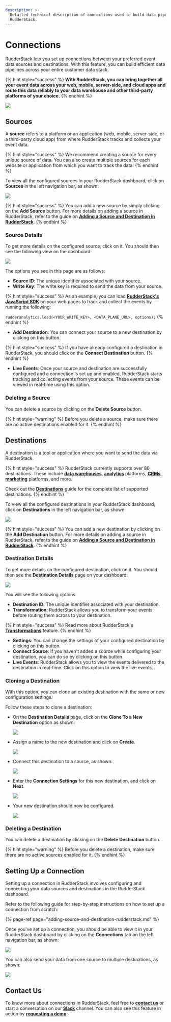 ```yaml
---
description: >-
  Detailed technical description of connections used to build data pipelines in
  RudderStack.
---
```


# Connections

RudderStack lets you set up connections between your preferred event data sources and destinations. With this feature, you can build efficient data pipelines across your entire customer data stack.

{% hint style="success" %}
**With RudderStack, you can bring together all your event data across your web, mobile, server-side, and cloud apps and route this data reliably to your data warehouse and other third-party platforms of your choice.**
{% endhint %}

![](../.gitbook/assets/5%20%2820%29.png)

## Sources

A **source** refers to a platform or an application \(web, mobile, server-side, or a third-party cloud app\) from where RudderStack tracks and collects your event data.

{% hint style="success" %}
We recommend creating a source for every unique source of data. You can also create multiple sources for each website or application from which you want to track the data.
{% endhint %}

To view all the configured sources in your RudderStack dashboard, click on **Sources** in the left navigation bar, as shown:

![](../.gitbook/assets/3%20%2820%29.png)

{% hint style="success" %}
You can add a new source by simply clicking on the **Add Source** button. For more details on adding a source in RudderStack, refer to the guide on [**Adding a Source and Destination in RudderStack**](adding-source-and-destination-rudderstack.md).
{% endhint %}

### Source Details

To get more details on the configured source, click on it. You should then see the following view on the dashboard:

![](../.gitbook/assets/4%20%2820%29.png)

The options you see in this page are as follows:

* **Source ID**: The unique identifier associated with your source.
* **Write Key**: The write key is required to send the data from your source.

{% hint style="success" %}
As an example, you can load [**RudderStack's JavaScript SDK**](../stream-sources/rudderstack-sdk-integration-guides/rudderstack-javascript-sdk/) on your web pages to track and collect the events by running the following:

`rudderanalytics.load(<YOUR_WRITE_KEY>, <DATA_PLANE_URL>, options);`
{% endhint %}

* **Add Destination**: You can connect your source to a new destination by clicking on this button.

{% hint style="success" %}
If you have already configured a destination in RudderStack, you should click on the **Connect Destination** button.
{% endhint %}

* **Live Events**: Once your source and destination are successfully configured and a connection is set up and enabled, RudderStack starts tracking and collecting events from your source. These events can be viewed in real-time using this option.

### Deleting a Source

You can delete a source by clicking on the **Delete Source** button.

{% hint style="warning" %}
Before you delete a source, make sure there are no active destinations enabled for it.
{% endhint %}

## Destinations

A destination is a tool or application where you want to send the data via RudderStack.

{% hint style="success" %}
RudderStack currently supports over 80 destinations. These include [**data warehouses**](https://docs.rudderstack.com/data-warehouse-integrations), [**analytics**](https://docs.rudderstack.com/destinations/analytics) platforms, [**CRMs**](https://docs.rudderstack.com/destinations/crm), [**marketing**](https://docs.rudderstack.com/destinations/marketing) platforms, and more.

Check out the [**Destinations**](../destinations/) guide for the complete list of supported destinations.
{% endhint %}

To view all the configured destinations in your RudderStack dashboard, click on **Destinations** in the left navigation bar, as shown:

![](../.gitbook/assets/7%20%2813%29.png)

{% hint style="success" %}
You can add a new destination by clicking on the **Add Destination** button. For more details on adding a source in RudderStack, refer to the guide on [**Adding a Source and Destination in RudderStack**](https://docs.rudderstack.com/getting-started/adding-source-and-destination-rudderstack).
{% endhint %}

### Destination Details

To get more details on the configured destination, click on it. You should then see the **Destination Details** page on your dashboard:

![](../.gitbook/assets/6%20%2819%29.png)

You will see the following options:

* **Destination ID**: The unique identifier associated with your destination.
* **Transformation**: RudderStack allows you to transform your events before routing them across to your destination.

{% hint style="success" %}
Read more about RudderStack's [**Transformations**](../transformations/) feature.
{% endhint %}

* **Settings**: You can change the settings of your configured destination by clicking on this button.
* **Connect Source**: If you haven't added a source while configuring your destination, you can do so by clicking on this button.
* **Live Events**: RudderStack allows you to view the events delivered to the destination in real-time. Click on this option to view the live events.

### Cloning a Destination

With this option, you can clone an existing destination with the same or new configuration settings.

Follow these steps to clone a destination:

* On the **Destination Details** page, click on the **Clone To a New Destination** option as shown:

  ![](../.gitbook/assets/clone-1.png)

* Assign a name to the new destination and click on **Create**.

  ![](../.gitbook/assets/clone-2.png)

* Connect this destination to a source, as shown:

  ![](../.gitbook/assets/clone-3.png)

* Enter the **Connection Settings** for this new destination, and click on **Next**.

  ![](../.gitbook/assets/clone-4.png)

* Your new destination should now be configured.

  ![](../.gitbook/assets/clone-5.png)

### Deleting a Destination

You can delete a destination by clicking on the **Delete Destination** button.

{% hint style="warning" %}
Before you delete a destination, make sure there are no active sources enabled for it.
{% endhint %}

## Setting Up a Connection

Setting up a connection in RudderStack involves configuring and connecting your data sources and destinations in the RudderStack dashboard.

Refer to the following guide for step-by-step instructions on how to set up a connection from scratch:

{% page-ref page="adding-source-and-destination-rudderstack.md" %}

Once you've set up a connection, you should be able to view it in your RudderStack dashboard by clicking on the **Connections** tab on the left navigation bar, as shown:

![](../.gitbook/assets/9%20%284%29.png)

You can also send your data from one source to multiple destinations, as shown:

![](../.gitbook/assets/8%20%287%29.png)

## Contact Us

To know more about connections in RudderStack, feel free to [**contact us**](mailto:%20docs@rudderstack.com) or start a conversation on our [**Slack**](https://resources.rudderstack.com/join-rudderstack-slack) channel. You can also see this feature in action by [**requesting a demo**](https://resources.rudderstack.com/request-a-demo?_ga=2.47794151.1545771517.1607313913-1655106949.1598281099).

